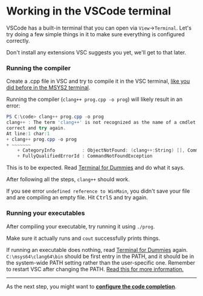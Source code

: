 # Working in the VSCode terminal

VSCode has a built-in terminal that you can open via `View`→`Terminal`. Let's try doing a few simple things in it to make sure everything is configured correctly.

Don't install any extensions VSC suggests you yet, we'll get to that later.

### Running the compiler

Create a .cpp file in VSC and try to compile it in the VSC terminal, [like you did before in the MSYS2 terminal](/articles/compiling_in_terminal.md).

Running the compiler (`clang++ prog.cpp -o prog`) will likely result in an error:
```powershell
PS C:\code> clang++ prog.cpp -o prog
clang++ : The term 'clang++' is not recognized as the name of a cmdlet, function, script file, or operable program. Check the spelling of the name, or if a path was included, verify that the path is
correct and try again.
At line:1 char:1
+ clang++ prog.cpp -o prog
+ ~~~~~~~
    + CategoryInfo          : ObjectNotFound: (clang++:String) [], CommandNotFoundException
    + FullyQualifiedErrorId : CommandNotFoundException
```

This is to be expected. Read [Terminal for Dummies](/articles/terminal_for_dummies.md) and do what it says.

After following all the steps, `clang++` should work.

If you see error `undefined reference to WinMain`, you didn't save your file and are compiling an empty file. Hit <kbd>Ctrl</kbd><kbd>S</kbd> and try again.

### Running your executables

After compiling your executable, try running it using `./prog`.

Make sure it actually runs and `cout` successfully prints things.

If running an executable does nothing, read [Terminal for Dummies](/articles/terminal_for_dummies.md) again. `C:\msys64\clang64\bin` should be first entry in the PATH, and it should be in the system-wide PATH setting rather than the user-specific one. Remember to restart VSC after changing the PATH. [Read this for more information.](/articles/debugging_dll_issues.md)

---

As the next step, you might want to [**configure the code completion**](/articles/configuring_code_completion.md).
